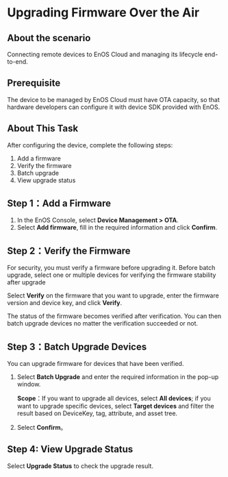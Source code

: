 # Upgrading Firmware Over the Air

## About the scenario

Connecting remote devices to EnOS Cloud and managing its lifecycle end-to-end.

## Prerequisite

The device to be managed by EnOS Cloud must have OTA capacity, so that hardware developers can configure it with device SDK provided with EnOS.


## About This Task

After configuring the device, complete the following steps:
1. Add a firmware
2. Verify the firmware
3. Batch upgrade
4. View upgrade status

## Step 1：Add a Firmware

1. In the EnOS Console, select **Device Management > OTA**.
2. Select **Add firmware**, fill in the required information and click **Confirm**.


## Step 2：Verify the Firmware

For security, you must verify a firmware before upgrading it. Before batch upgrade, select one or multiple devices for verifying the firmware stability after upgrade

Select **Verify** on the firmware that you want to upgrade, enter the firmware version and device key, and click **Verify**.

The status of the firmware becomes verified after verification. You can then batch upgrade devices no matter the verification succeeded or not.


## Step 3：Batch Upgrade Devices

You can upgrade firmware for devices that have been verified.

1. Select **Batch Upgrade** and enter the required information in the pop-up window.


      **Scope**：If you want to upgrade all devices, select **All devices**; if you want to upgrade specific devices, select **Target devices** and filter the result based on DeviceKey, tag, attribute, and asset tree.

2. Select **Confirm**。


## Step 4: View Upgrade Status
Select **Upgrade Status** to check the upgrade result.
